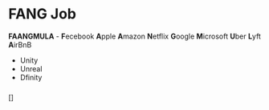 # FANG Job

**FAANGMULA** - **F**ecebook **A**pple **A**mazon **N**etflix **G**oogle **M**icrosoft **U**ber **L**yft **A**irBnB

- Unity 
- Unreal
- Dfinity


###
[]
